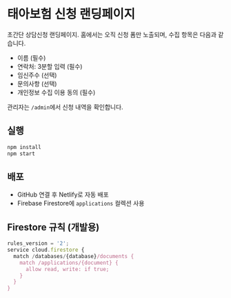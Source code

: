 # 태아보험 신청 랜딩페이지

초간단 상담신청 랜딩페이지. 홈에서는 오직 신청 폼만 노출되며, 수집 항목은 다음과 같습니다.

- 이름 (필수)
- 연락처: 3분할 입력 (필수)
- 임신주수 (선택)
- 문의사항 (선택)
- 개인정보 수집 이용 동의 (필수)

관리자는 `/admin`에서 신청 내역을 확인합니다.

## 실행
```bash
npm install
npm start
```

## 배포
- GitHub 연결 후 Netlify로 자동 배포
- Firebase Firestore에 `applications` 컬렉션 사용

## Firestore 규칙 (개발용)
```javascript
rules_version = '2';
service cloud.firestore {
  match /databases/{database}/documents {
    match /applications/{document} {
      allow read, write: if true;
    }
  }
}
```
